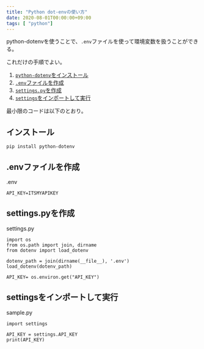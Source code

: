 ```yaml
---
title: "Python dot-envの使い方"
date: 2020-08-01T00:00:00+09:00
tags: [ "python"]
---
```


python-dotenvを使うことで、`.env`ファイルを使って環境変数を扱うことができる。

これだけの手順でよい。

1. [`python-dotenv`をインストール](インストール)
1. [`.env`ファイルを作成](.envファイルを作成)
1. [`settings.py`を作成](settings.pyを作成)
1. [`settings`をインポートして実行](settingsをインポートして実行)

最小限のコードは以下のとおり。

## インストール

```
pip install python-dotenv
```

## .envファイルを作成

.env
```
API_KEY=ITSMYAPIKEY
```

## settings.pyを作成

settings.py
```
import os
from os.path import join, dirname
from dotenv import load_dotenv

dotenv_path = join(dirname(__file__), '.env')
load_dotenv(dotenv_path)

API_KEY= os.environ.get("API_KEY")
```

## settingsをインポートして実行

sample.py
```
import settings

API_KEY = settings.API_KEY
print(API_KEY)
```
